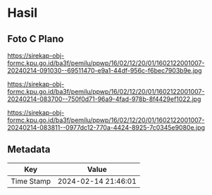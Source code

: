 # Hasil

## Foto C Plano

https://sirekap-obj-formc.kpu.go.id/ba3f/pemilu/ppwp/16/02/12/20/01/1602122001007-20240214-091030--69511470-e9a1-44df-956c-f6bec7903b9e.jpg

https://sirekap-obj-formc.kpu.go.id/ba3f/pemilu/ppwp/16/02/12/20/01/1602122001007-20240214-083700--750f0d71-96a9-4fad-978b-8f4429ef1022.jpg

https://sirekap-obj-formc.kpu.go.id/ba3f/pemilu/ppwp/16/02/12/20/01/1602122001007-20240214-083811--0977dc12-770a-4424-8925-7c0345e9080e.jpg


## Metadata

| Key        | Value               |
| ---------- | ------------------- |
| Time Stamp | 2024-02-14 21:46:01 |



